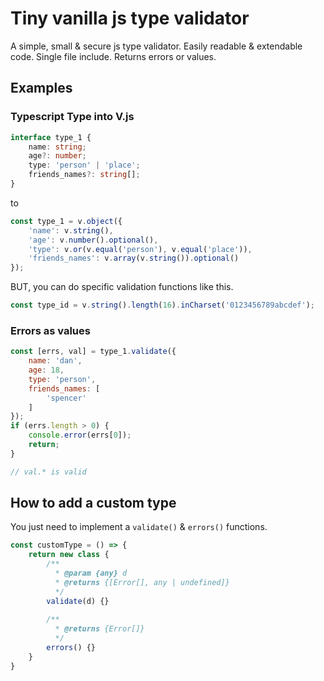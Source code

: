 # Tiny vanilla js type validator
A simple, small & secure js type validator. Easily readable & extendable code. Single file include. Returns errors or values.

## Examples 
### Typescript Type into V.js
```ts
interface type_1 {
    name: string;
    age?: number;
    type: 'person' | 'place';
    friends_names?: string[];
}
```
to
```js
const type_1 = v.object({
    'name': v.string(),
    'age': v.number().optional(),
    'type': v.or(v.equal('person'), v.equal('place')),
    'friends_names': v.array(v.string()).optional()
});
```
BUT, you can do specific validation functions like this.
```js
const type_id = v.string().length(16).inCharset('0123456789abcdef');
```

###  Errors as values
```js
const [errs, val] = type_1.validate({
    name: 'dan',
    age: 18,
    type: 'person',
    friends_names: [
        'spencer'
    ]
});
if (errs.length > 0) {
    console.error(errs[0]);
    return;
}

// val.* is valid
```

## How to add a custom type
You just need to implement a `validate()` & `errors()` functions.
```js
const customType = () => {
    return new class {
        /**
          * @param {any} d
          * @returns {[Error[], any | undefined]}
          */
        validate(d) {}
        
        /**
          * @returns {Error[]}
          */
        errors() {}
    }
}
```
